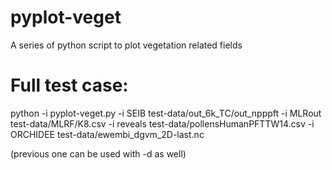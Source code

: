 # pyplot-veget
A series of python script to plot vegetation related fields

# Full test case:

python -i pyplot-veget.py -i SEIB test-data/out_6k_TC/out_npppft -i MLRout test-data/MLRF/K8.csv -i reveals test-data/pollensHumanPFTTW14.csv -i ORCHIDEE test-data/ewembi_dgvm_2D-last.nc

(previous one can be used with -d as well)
